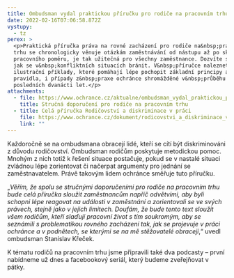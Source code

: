 ```yaml
---
title: Ombudsman vydal praktickou příručku pro rodiče na pracovním trhu
date: 2022-02-16T07:06:58.872Z
vystupy:
  - tz
perex: >
  <p>Praktická příručka práva na rovné zacházení pro rodiče na&nbsp;pracovním
  trhu se chronologicky věnuje otázkám zaměstnávání od nástupu až po skončení
  pracovního poměru, je tak užitečná pro všechny zaměstnance. Dozvíte se také,
  jak se v&nbsp;konfliktních situacích bránit. V&nbsp;příručce naleznete
  ilustrační příklady, které pomáhají lépe pochopit základní principy a právní
  pravidla, i případy z&nbsp;praxe ochránce shromážděné v&nbsp;průběhu
  posledních dvanácti let.</p>
attachments:
  - file: https://www.ochrance.cz/aktualne/ombudsman_vydal_praktickou_prirucku_pro_rodice_na_pracovnim_trhu/strucna_doporuceni_pro_rodice_na_pracovnim_trhu.pdf
    title: Stručná doporučení pro rodiče na pracovním trhu
  - title: Celá příručka Rodičovství a diskriminace v práci
    file: https://www.ochrance.cz/dokument/rodicovstvi_a_diskriminace_v_praci/rodicovstvi-a-diskriminace-doporuceni.pdf
    link: ""
---
```

<p>Každoročně se na ombudsmana obracejí lidé, kteří se cítí být diskriminováni z&nbsp;důvodu rodičovství. Ombudsman rodičům poskytuje metodickou pomoc. Mnohým z&nbsp;nich totiž k&nbsp;řešení situace postačuje, pokud se v&nbsp;nastalé situaci zvládnou lépe zorientovat či načerpat argumenty pro jednání se zaměstnavatelem. Právě takovým lidem ochránce směřuje tuto příručku.</p>

<p>&bdquo;<em>Věřím, že spolu se stručnými doporučeními pro rodiče na pracovním trhu bude celá příručka sloužit zaměstnancům napříč odvětvími, aby byli schopni lépe reagovat na události v&nbsp;zaměstnání a zorientovali se ve svých právech, stejně jako v&nbsp;jejich limitech. Doufám, že bude tento text sloužit všem rodičům, kteří slaďují pracovní život s&nbsp;tím soukromým, aby se seznámili s&nbsp;problematikou rovného zacházení tak, jak&nbsp;se&nbsp;projevuje v&nbsp;práci ochránce a v&nbsp;podnětech, se kterými se na mě stěžovatelé obracejí</em>,&ldquo; uvedl ombudsman Stanislav Křeček.</p>

<p>K&nbsp;tématu rodičů na pracovním trhu jsme připravili také dva podcasty &ndash; první nabídneme už dnes a facebookový seriál, který budeme zveřejňovat v pátky.</p>
